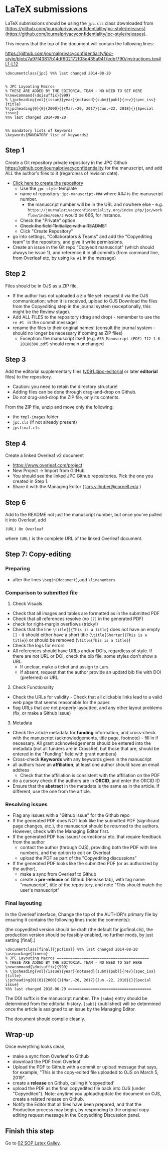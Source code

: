 # LaTeX submissions
LaTeX submissions should be using the `jpc.cls` class 
downloaded from [https://github.com/journalprivacyconfidentiality/jpc-style/releases](https://github.com/journalprivacyconfidentiality/jpc-style/releases).

This means that the top of the document will contain the following lines:

https://github.com/journalprivacyconfidentiality/jpc-style/blob/7a97f43817b14df602172f03e435a94f7edbf790/instructions.tex#L1-L12

```
\documentclass{jpc} %%% last changed 2014-08-20


% JPC Layouting Macros
% THESE ARE ADDED BY THE EDITORIAL TEAM - NO NEED TO SET HERE
%\newcommand{\doisuffix}{999}
% \jpcheading{vol}{issue}{year}{notused}{subm}{publ}{rev}{spec_iss}{title}
%\jpcheading{0}{0}{2000}{}{Mar.~20, 2017}{Jun.~22, 2018}{}{Special issue}
%%% last changed 2014-08-20


%% mandatory lists of keywords
\keywords{MANDATORY list of keywords}
```

## Step 1
Create a Git repository private repository in the JPC Github https://github.com/journalprivacyconfidentiality for the manuscript, and add ALL the author's files to it (regardless of revision date).

- [Click here to create the repository](https://github.com/organizations/journalprivacyconfidentiality/repositories/new)
  - Use the `jpc-style` template
  - name of repository: `jpc-manuscript-###` where ### is the manuscript number. 
    - the manuscript number will be in the URL and nowhere else - e.g. `https://journalprivacyconfidentiality.org/index.php/jpc/workflow/index/666/3` would be 666, for instance. 
  - Check the "Private" option
  - <strike>Check the field "Initialize with a README"</strike>
  - Click "Create Repository"
- go into settings, "Collaborators & Teams" and add the "Copyediting team" to the repository, and give it write permissions.
- Create an issue in the Git repo "Copyedit manuscript" (which should always be issue 1), and reference it in all commits (from command line, from Overleaf etc, by using `Re #1` in the message)

## Step 2
Files should be in OJS as a ZIP file. 
- If the author has not uploaded a zip file yet: request it via the OJS communication; when it is received, upload to OJS
Download the files from the Copyediting step in the journal system (exceptionally, this might be the Review stage).
- Add ALL FILES to the repository (drag and drop) - remember to use the `re #1 ` in the commit message!
- rename the files to their original names! (consult the journal system - should no longer be necessary if coming as ZIP files)
  - Exception: the manuscript itself (e.g. `655-Manuscript (PDF)-712-1-6-20180308.pdf`) should remain unchanged

## Step 3
Add the editorial supplementary files ([v091.4jpc-editorial](https://github.com/journalprivacyconfidentiality/jpc-style/releases/tag/v091.4jpc-editorial) or later **editorial** files) to the repository.

- Caution: you need to retain the directory structure! 
- Adding files can be done through drag-and-drop on Github.
- Do not drag-and-drop the ZIP file, only its contents.

From the ZIP file, unzip and move only the following: 
- the `tmpl-images`  folder
- `jpc.cls` (if not already present)
- `jpsfinal.cls`

## Step 4
Create a  linked Overleaf v2 document

- https://www.overleaf.com/project
- New Project -> Import from GitHub
- You should see the linked JPC Github repositories. Pick the one you created in Step 1.
- Share it with the Managing Editor ( lars.vilhuber@cornell.edu )



## Step 6
Add to the README not just the manuscript number, but once you've pulled it into Overleaf, add 
```
(URL) On Overleaf
```
where `(URL)` is the complete URL of the linked Overleaf document.


## Step 7: Copy-editing

### Preparing
- after the lines `\begin{document}`,add `\linenumbers`
  
### Comparison to submitted file
1) Check Visuals
  - Check that all images and tables are formatted as in the submitted PDF
  - Check that all references resolve (no `(?)` in the generated PDF)
  - check for right-margin overflows (tricky!)
  - Check that the line `\title[]{This is a title}` does not have an empty `[]` - it should either have a short title (`\title[Shorter]{This is a title}`) or should be removed (`\title{This is a title}`)
  - Check the logs for errors
  - All references should have URLs and/or DOIs, regardless of style. If there are not URL or DOI, check the bib file, some styles don't show a URL. 
    - If unclear, make a ticket and assign to Lars. 
    - If absent, request that the author provide an updatd bib file with DOI (preferred) or URL.
2) Check Functionality
  - Check the URLs for validity - Check that all clickable links lead to a valid web page that seems reasonable for the paper. 
  - flag URLs that are not properly layoutted, and any other layout problems (fix, or make a Github issue)
3) Metadata
  - Check the article metadata for **funding** information, and cross-check with the manuscript (acknowledgements, title page, footnote) - fill in if necessary. All grant acknowledgements should be entered into the metadata (not all funders are in CrossRef, but those that are, should be entered in the "Funding" field with grant numbers)
  - Cross-check **Keywords** with any keywords given in the manuscript
  - all authors have an **affiliation**, at least one author should have an email address
    - Check that the affiliation is consistent with the affiliation on the PDF
  - do a cursory check if the authors are in **ORCID**, and enter the ORCID ID
  - Ensure that the **abstract** in the metadata is the same as in the article. If different, use the one from the article.

### Resolving issues
- Flag any issues with a "Github issue" for the Github repo
- If the generated PDF does NOT look like the submitted PDF (significant page changes, etc.), the manuscript should be returned to the authors. However, check with the Managing Editor first.
- If the generated PDF has issues/ corrections/ etc. that require feedback from the author
  - contact the author (through OJS), providing both the PDF with line numbers, and the option to edit on Overleaf
  - upload the PDF as part of the "Copyediting discussions"
- If the generated PDF looks like the submitted PDF (or as authorized by the author), 
  - make a sync from Overleaf to Github
  - create a **pre-release** on Github (Release tab), with tag name "manuscript", title of the repository, and note "This should match the user's manuscript"

### Final layouting
 In the Overleaf interface, Change the top of the AUTHOR's primary file by ensuring it contains the following lines (note the comments):

(the copyedited version should be draft (the default for jpcfinal.cls), the production version should be feasibly enabled, no further mods, by just setting [final].)

```
\documentclass[final]{jpcfinal} %%% last changed 2014-08-20
\usepackage{lineno}
% JPC Layouting Macros =========================================
% THESE ARE ADDED BY THE EDITORIAL TEAM - NO NEED TO SET HERE
\newcommand{\doisuffix}{999}
% \jpcheading{vol}{issue}{year}{notused}{subm}{publ}{rev}{spec_iss}{title}
\jpcheading{0}{0}{2000}{}{Mar.~20, 2017}{Jun.~22, 2018}{}{Special issue}
%%% last changed 2018-06-29 =====================================
```
The DOI suffix is the manuscript number. The `{subm}` entry should be determined from the editorial history. `{publ}` (published) will be determined once the article is assigned to an issue by the Managing Editor. 

The document should compile cleanly. 

## Wrap-up

Once everything looks clean, 
- make a sync from Overleaf to Github
- download the PDF from Overleaf
- Upload the PDF to Github with a commit or upload message that says, for example, "This is the copy-edited file uploaded to OJS on March 5, 2019".
- create a **release** on Github, calling it 'copyedited'
- upload the PDF as the final copyedited file back into OJS (under "Copyedited"). Note: anytime you upload/update the document on OJS, create a related release on Github.
-  Notify the Editor that all files have been prepared, and that the Production process may begin, by responding to the original copy-editing request message in the Copyediting Discussion panel.


## Finish this step
Go to [02 SOP Latex Galley](02_SOP_latex_galley.md).
